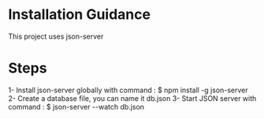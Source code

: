 # Installation Guidance
This project uses json-server

# Steps
1- Install json-server globally with command : $ npm install -g json-server
2- Create a database file, you can name it db.json
3- Start JSON server with command : $ json-server --watch db.json

